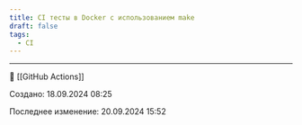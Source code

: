 ```yaml
---
title: CI тесты в Docker c использованием make
draft: false
tags:
  - CI
---
```

 
----
📂 [[GitHub Actions]]

Cоздано: 18.09.2024 08:25

Последнее изменение: 20.09.2024 15:52